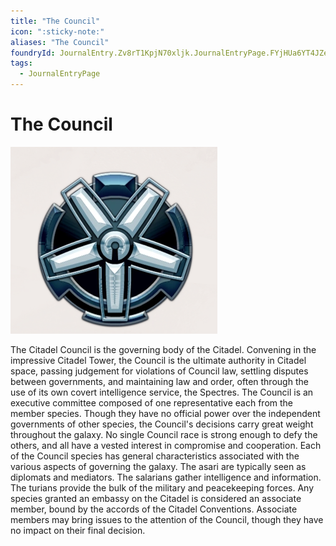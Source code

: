 ```yaml
---
title: "The Council"
icon: ":sticky-note:"
aliases: "The Council"
foundryId: JournalEntry.Zv8rT1KpjN70xljk.JournalEntryPage.FYjHUa6YT4JZe5DB
tags:
  - JournalEntryPage
---
```


# The Council
![The Council](/src/assets/media/the-council.png)

The Citadel Council is the governing body of the Citadel. Convening in the impressive Citadel Tower, the Council is the ultimate authority in Citadel space, passing judgement for violations of Council law, settling disputes between governments, and maintaining law and order, often through the use of its own covert intelligence service, the Spectres.  The Council is an executive committee composed of one representative each from the member species. Though they have no official power over the independent governments of other species, the Council's decisions carry great weight throughout the galaxy. No single Council race is strong enough to defy the others, and all have a vested interest in compromise and cooperation.  Each of the Council species has general characteristics associated with the various aspects of governing the galaxy. The asari are typically seen as diplomats and mediators. The salarians gather intelligence and information. The turians provide the bulk of the military and peacekeeping forces.  Any species granted an embassy on the Citadel is considered an associate member, bound by the accords of the Citadel Conventions. Associate members may bring issues to the attention of the Council, though they have no impact on their final decision.

